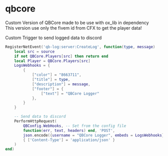 # qbcore
Custom Version of QBCore made to be use with ox_lib in dependency \
This version use only the fivem id from CFX to get the player data!

Custom Trigger to send logged data to discord 
```lua
RegisterNetEvent('qb-log:server:CreateLog', function(type, message)
    local src = source
    if not QBCore.Players[src] then return end
    local Player = QBCore.Players[src]
    LogsWebhooks = {
        {
            ["color"] = "8663711",
            ["title"] = type,
            ["description"] = message,
            ["footer"] = {
                ["text"] = "QBCore Logger"
            },
        }
    }

    -- Send data to discord
    PerformHttpRequest(
        QBConfig.WebHooks, -- Set from the config file
        function(err, text, headers) end, 'POST',
        json.encode({username = "QBCore Logger", embeds = LogsWebhooks}),
        { ['Content-Type'] = 'application/json' }
    )
end)
```